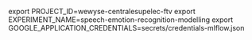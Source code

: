 
export PROJECT_ID=wewyse-centralesupelec-ftv
export EXPERIMENT_NAME=speech-emotion-recognition-modelling
export GOOGLE_APPLICATION_CREDENTIALS=secrets/credentials-mlflow.json